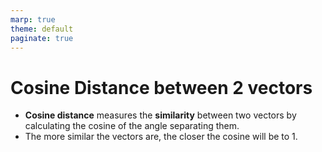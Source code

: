 ```yaml
---
marp: true
theme: default
paginate: true
---
```


# **Cosine Distance** between 2 vectors

- **Cosine distance** measures the **similarity** between two vectors by calculating the cosine of the angle separating them.
- The more similar the vectors are, the closer the cosine will be to 1.






